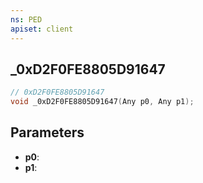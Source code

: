 ```yaml
---
ns: PED
apiset: client
---
```

## _0xD2F0FE8805D91647

```c
// 0xD2F0FE8805D91647
void _0xD2F0FE8805D91647(Any p0, Any p1);
```


## Parameters
* **p0**:
* **p1**: